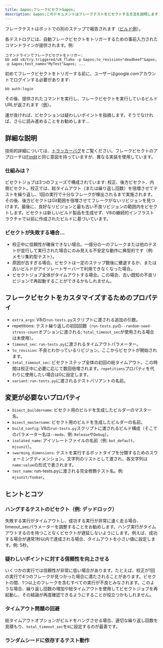 ```yaml
---
title: &apos;フレークビセクト&apos;
description: &apos;このドキュメントはフレークテストをビセクトする方法を説明します。&apos;
---
```

フレークテストはボットでの別のステップで報告されます（[ビルド例](https://ci.chromium.org/ui/p/v8/builders/ci/V8%20Linux64%20TSAN/38630/overview)）。

各テストログには、自動フレークビセクトをトリガーするための事前入力されたコマンドラインが提供されます。例:

```
コマンドラインでフレークビセクトをトリガー:
bb add v8/try.triggered/v8_flako -p &apos;to_revision="deadbeef"&apos; -p &apos;test_name="MyTest"&apos; ...
```

初めてフレークビセクトをトリガーする前に、ユーザーはgoogle.comアカウントでログインする必要があります:

```bash
bb auth-login
```

その後、提供されたコマンドを実行し、フレークビセクトを実行しているビルドURLが返されます（[例](https://ci.chromium.org/ui/p/v8/builders/try.triggered/v8_flako/b8836020260675019825/overview)）。

運が良ければ、ビセクションは疑わしいポイントを指摘します。そうでなければ、さらに読み進めることをお勧めします…

## 詳細な説明

技術的詳細については、[トラッカーバグ](https://crbug.com/711249)をご覧ください。フレークビセクトのアプローチは[Findit](https://sites.google.com/chromium.org/cat/findit)と同じ意図を持っていますが、異なる実装を使用しています。

### 仕組みは？

ビセクトジョブは3つのフェーズで構成されています: 校正、後方ビセクト、内側ビセクト。校正では、総タイムアウト（または繰り返し回数）を倍増させてテストを繰り返し、1回の実行で十分なフレークが検出されるまで実施されます。その後、後方ビセクトはGit範囲を倍増させてフレークがないリビジョンを見つけます。最後に、良好なリビジョンと最も古い不良リビジョンの範囲内をビセクトします。ビセクトは新しいビルド製品を生成せず、V8の継続的インフラストラクチャで以前に作成されたビルドに基づいています。

### ビセクトが失敗する場合…

- 校正中に信頼性が確保できない場合。一億分の一のフレークまたは他のテストが並行して実行された場合にのみ見える不安定な動作に典型的です（例: メモリ集約型テスト）。
- 原因が古すぎる場合。ビセクトは一定のステップ数後に撤退するか、または古いビルドがアイソレートサーバーで利用できなくなった場合。
- ビセクトジョブ全体がタイムアウトする場合。この場合、古い既知の不良リビジョンで再起動することができるかもしれません。

## フレークビセクトをカスタマイズするためのプロパティ

- `extra_args`: V8の`run-tests.py`スクリプトに渡される追加の引数。
- repetitions: テスト繰り返しの初回回数（`run-tests.py`の`--random-seed-stress-count`オプションに渡される; `total_timeout_sec`が使用される場合は未使用）。
- `timeout_sec`: `run-tests.py`に渡されるタイムアウトパラメーター。
- `to_revision`: 不良とわかっているリビジョン。ここからビセクトが開始されます。
- `total_timeout_sec`: ビセクトステップ全体の初回の総タイムアウト。この時間は校正中に必要に応じて数回倍増されます。`repetitions`プロパティを代わりに使用したい場合は0に設定します。
- `variant`: `run-tests.py`に渡されるテストバリアントの名前。

## 変更が必要ないプロパティ

- `bisect_buildername`: ビセクト用のビルドを生成したビルダーのマスター名。
- `bisect_mastername`: ビセクト用のビルドを生成したビルダーの名前。
- `build_config`: V8の`run-tests.py`スクリプトに渡されるビルド構成（そこでのパラメーター名は`--mode`、例: `Release`や`Debug`）。
- `isolated_name`: アイソレートファイルの名前（例: `bot_default`、`mjsunit`）。
- `swarming_dimensions`: テストを実行するボットタイプを分類するためのスウォーミングディメンション。文字列のリストとして渡され、各文字列は`name:value`の形式で表されます。
- `test_name`: run-tests.pyに渡される完全修飾テスト名。例: `mjsunit/foobar`。

## ヒントとコツ

### ハングするテストのビセクト（例: デッドロック）

失敗する実行がタイムアウトし、成功する実行が非常に速く走る場合、timeout_secパラメーターを調整することをお勧めします。ハング実行がタイムアウトするのを待つことなくビセクトが遅延しないようにします。例えば、成功する場合が通常1秒以内で達成される場合、タイムアウトを小さい値に設定します。例: 5秒。

### 疑わしいポイントに対する信頼性を向上させる

いくつかの実行では信頼性が非常に低い場合があります。たとえば、校正が1回の実行で4つのフレークが見つかった場合に満たされることがあります。ビセクトの間、1つ以上のフレークを含むすべての実行が不良とみなされます。このような場合、繰り返し回数の増加や総タイムアウトを使用してビセクトジョブを再起動し、その結論が再度確認できるようにすることが役立つかもしれません。

### タイムアウト問題の回避

総タイムアウトオプションがビルドをハングさせる場合、適切な繰り返し回数を見積もり、`total_timeout_sec`を`0`に設定するのが最善です。

### ランダムシードに依存するテスト動作
